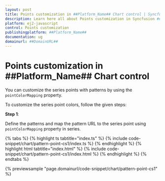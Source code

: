 ```yaml
---
layout: post
title: Points customization in ##Platform_Name## Chart control | Syncfusion
description: Learn here all about Points customization in Syncfusion ##Platform_Name## Chart control of Syncfusion Essential JS 2 and more.
platform: ej2-javascript
control: Points customization 
publishingplatform: ##Platform_Name##
documentation: ug
domainurl: ##DomainURL##
---
```


# Points customization in ##Platform_Name## Chart control

You can customize the series points with patterns by using the `pointColorMapping` property.

To customize the series point colors, follow the given steps:

**Step 1**:

Define the patterns and map the pattern URL to the series point using `pointColorMapping` property in series.

{% tabs %}
{% highlight ts tabtitle="index.ts" %}
{% include code-snippet/chart/pattern-point-cs1/index.ts %}
{% endhighlight %}
{% highlight html tabtitle="index.html" %}
{% include code-snippet/chart/pattern-point-cs1/index.html %}
{% endhighlight %}
{% endtabs %}
          
{% previewsample "page.domainurl/code-snippet/chart/pattern-point-cs1" %}